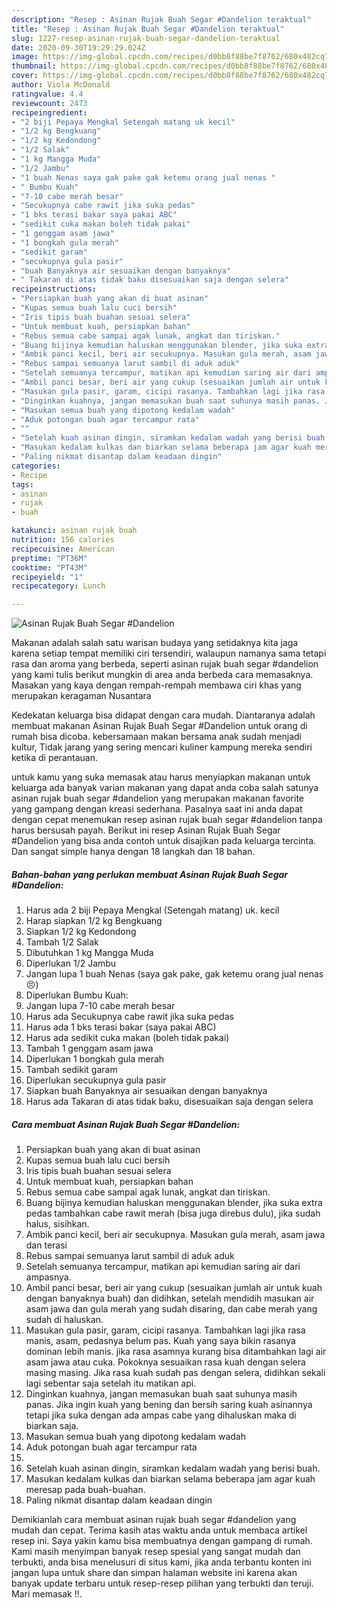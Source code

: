 ```yaml
---
description: "Resep : Asinan Rujak Buah Segar #Dandelion teraktual"
title: "Resep : Asinan Rujak Buah Segar #Dandelion teraktual"
slug: 1227-resep-asinan-rujak-buah-segar-dandelion-teraktual
date: 2020-09-30T19:29:29.024Z
image: https://img-global.cpcdn.com/recipes/d0bb8f88be7f8762/680x482cq70/asinan-rujak-buah-segar-dandelion-foto-resep-utama.jpg
thumbnail: https://img-global.cpcdn.com/recipes/d0bb8f88be7f8762/680x482cq70/asinan-rujak-buah-segar-dandelion-foto-resep-utama.jpg
cover: https://img-global.cpcdn.com/recipes/d0bb8f88be7f8762/680x482cq70/asinan-rujak-buah-segar-dandelion-foto-resep-utama.jpg
author: Viola McDonald
ratingvalue: 4.4
reviewcount: 2473
recipeingredient:
- "2 biji Pepaya Mengkal Setengah matang uk kecil"
- "1/2 kg Bengkuang"
- "1/2 kg Kedondong"
- "1/2 Salak"
- "1 kg Mangga Muda"
- "1/2 Jambu"
- "1 buah Nenas saya gak pake gak ketemu orang jual nenas "
- " Bumbu Kuah"
- "7-10 cabe merah besar"
- "Secukupnya cabe rawit jika suka pedas"
- "1 bks terasi bakar saya pakai ABC"
- "sedikit cuka makan boleh tidak pakai"
- "1 genggam asam jawa"
- "1 bongkah gula merah"
- "sedikit garam"
- "secukupnya gula pasir"
- "buah Banyaknya air sesuaikan dengan banyaknya"
- " Takaran di atas tidak baku disesuaikan saja dengan selera"
recipeinstructions:
- "Persiapkan buah yang akan di buat asinan"
- "Kupas semua buah lalu cuci bersih"
- "Iris tipis buah buahan sesuai selera"
- "Untuk membuat kuah, persiapkan bahan"
- "Rebus semua cabe sampai agak lunak, angkat dan tiriskan."
- "Buang bijinya kemudian haluskan menggunakan blender, jika suka extra pedas tambahkan cabe rawit merah (bisa juga direbus dulu), jika sudah halus, sisihkan."
- "Ambik panci kecil, beri air secukupnya. Masukan gula merah, asam jawa dan terasi"
- "Rebus sampai semuanya larut sambil di aduk aduk"
- "Setelah semuanya tercampur, matikan api kemudian saring air dari ampasnya."
- "Ambil panci besar, beri air yang cukup (sesuaikan jumlah air untuk kuah dengan banyaknya buah) dan didihkan, setelah mendidih masukan air asam jawa dan gula merah yang sudah disaring, dan cabe merah yang sudah di haluskan."
- "Masukan gula pasir, garam, cicipi rasanya. Tambahkan lagi jika rasa manis, asam, pedasnya belum pas. Kuah yang saya bikin rasanya dominan lebih manis. jika rasa asamnya kurang bisa ditambahkan lagi air asam jawa atau cuka. Pokoknya sesuaikan rasa kuah dengan selera masing masing. Jika rasa kuah sudah pas dengan selera, didihkan sekali lagi sebentar saja setelah itu matikan api."
- "Dinginkan kuahnya, jangan memasukan buah saat suhunya masih panas. Jika ingin kuah yang bening dan bersih saring kuah asinannya tetapi jika suka dengan ada ampas cabe yang dihaluskan maka di biarkan saja."
- "Masukan semua buah yang dipotong kedalam wadah"
- "Aduk potongan buah agar tercampur rata"
- ""
- "Setelah kuah asinan dingin, siramkan kedalam wadah yang berisi buah."
- "Masukan kedalam kulkas dan biarkan selama beberapa jam agar kuah meresap pada buah-buahan."
- "Paling nikmat disantap dalam keadaan dingin"
categories:
- Recipe
tags:
- asinan
- rujak
- buah

katakunci: asinan rujak buah 
nutrition: 156 calories
recipecuisine: American
preptime: "PT36M"
cooktime: "PT43M"
recipeyield: "1"
recipecategory: Lunch

---
```



![Asinan Rujak Buah Segar #Dandelion](https://img-global.cpcdn.com/recipes/d0bb8f88be7f8762/680x482cq70/asinan-rujak-buah-segar-dandelion-foto-resep-utama.jpg)

Makanan adalah salah satu warisan budaya yang setidaknya kita jaga karena setiap tempat memiliki ciri tersendiri, walaupun namanya sama tetapi rasa dan aroma yang berbeda, seperti asinan rujak buah segar #dandelion yang kami tulis berikut mungkin di area anda berbeda cara memasaknya. Masakan yang kaya dengan rempah-rempah membawa ciri khas yang merupakan keragaman Nusantara

Kedekatan keluarga bisa didapat dengan cara mudah. Diantaranya adalah membuat makanan Asinan Rujak Buah Segar #Dandelion untuk orang di rumah bisa dicoba. kebersamaan makan bersama anak sudah menjadi kultur, Tidak jarang yang sering mencari kuliner kampung mereka sendiri ketika di perantauan.



untuk kamu yang suka memasak atau harus menyiapkan makanan untuk keluarga ada banyak varian makanan yang dapat anda coba salah satunya asinan rujak buah segar #dandelion yang merupakan makanan favorite yang gampang dengan kreasi sederhana. Pasalnya saat ini anda dapat dengan cepat menemukan resep asinan rujak buah segar #dandelion tanpa harus bersusah payah.
Berikut ini resep Asinan Rujak Buah Segar #Dandelion yang bisa anda contoh untuk disajikan pada keluarga tercinta. Dan sangat simple hanya dengan 18 langkah dan 18 bahan.


<!--inarticleads1-->

##### Bahan-bahan yang perlukan membuat Asinan Rujak Buah Segar #Dandelion:

1. Harus ada 2 biji Pepaya Mengkal (Setengah matang) uk. kecil
1. Harap siapkan 1/2 kg Bengkuang
1. Siapkan 1/2 kg Kedondong
1. Tambah 1/2 Salak
1. Dibutuhkan 1 kg Mangga Muda
1. Diperlukan 1/2 Jambu
1. Jangan lupa 1 buah Nenas (saya gak pake, gak ketemu orang jual nenas 😣)
1. Diperlukan  Bumbu Kuah:
1. Jangan lupa 7-10 cabe merah besar
1. Harus ada Secukupnya cabe rawit jika suka pedas
1. Harus ada 1 bks terasi bakar (saya pakai ABC)
1. Harus ada sedikit cuka makan (boleh tidak pakai)
1. Tambah 1 genggam asam jawa
1. Diperlukan 1 bongkah gula merah
1. Tambah sedikit garam
1. Diperlukan secukupnya gula pasir
1. Siapkan buah Banyaknya air sesuaikan dengan banyaknya
1. Harus ada  Takaran di atas tidak baku, disesuaikan saja dengan selera




<!--inarticleads2-->

##### Cara membuat  Asinan Rujak Buah Segar #Dandelion:

1. Persiapkan buah yang akan di buat asinan
1. Kupas semua buah lalu cuci bersih
1. Iris tipis buah buahan sesuai selera
1. Untuk membuat kuah, persiapkan bahan
1. Rebus semua cabe sampai agak lunak, angkat dan tiriskan.
1. Buang bijinya kemudian haluskan menggunakan blender, jika suka extra pedas tambahkan cabe rawit merah (bisa juga direbus dulu), jika sudah halus, sisihkan.
1. Ambik panci kecil, beri air secukupnya. Masukan gula merah, asam jawa dan terasi
1. Rebus sampai semuanya larut sambil di aduk aduk
1. Setelah semuanya tercampur, matikan api kemudian saring air dari ampasnya.
1. Ambil panci besar, beri air yang cukup (sesuaikan jumlah air untuk kuah dengan banyaknya buah) dan didihkan, setelah mendidih masukan air asam jawa dan gula merah yang sudah disaring, dan cabe merah yang sudah di haluskan.
1. Masukan gula pasir, garam, cicipi rasanya. Tambahkan lagi jika rasa manis, asam, pedasnya belum pas. Kuah yang saya bikin rasanya dominan lebih manis. jika rasa asamnya kurang bisa ditambahkan lagi air asam jawa atau cuka. Pokoknya sesuaikan rasa kuah dengan selera masing masing. Jika rasa kuah sudah pas dengan selera, didihkan sekali lagi sebentar saja setelah itu matikan api.
1. Dinginkan kuahnya, jangan memasukan buah saat suhunya masih panas. Jika ingin kuah yang bening dan bersih saring kuah asinannya tetapi jika suka dengan ada ampas cabe yang dihaluskan maka di biarkan saja.
1. Masukan semua buah yang dipotong kedalam wadah
1. Aduk potongan buah agar tercampur rata
1. 
1. Setelah kuah asinan dingin, siramkan kedalam wadah yang berisi buah.
1. Masukan kedalam kulkas dan biarkan selama beberapa jam agar kuah meresap pada buah-buahan.
1. Paling nikmat disantap dalam keadaan dingin




Demikianlah cara membuat asinan rujak buah segar #dandelion yang mudah dan cepat. Terima kasih atas waktu anda untuk membaca artikel resep ini. Saya yakin kamu bisa membuatnya dengan gampang di rumah. Kami masih menyimpan banyak resep spesial yang sangat mudah dan terbukti, anda bisa menelusuri di situs kami, jika anda terbantu konten ini jangan lupa untuk share dan simpan halaman website ini karena akan banyak update terbaru untuk resep-resep pilihan yang terbukti dan teruji. Mari memasak !!. 
